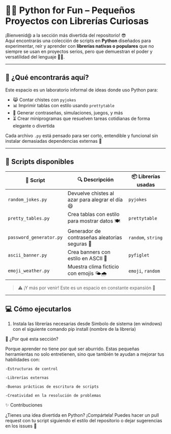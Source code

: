 # 🐍🎉 Python for Fun – Pequeños Proyectos con Librerías Curiosas

¡Bienvenid@ a la sección más divertida del repositorio! 😎  
Aquí encontrarás una colección de scripts en **Python** diseñados para experimentar, reír y aprender con **librerías nativas o populares** que no siempre se usan en proyectos serios, pero que demuestran el poder y versatilidad del lenguaje 🧪💡.

---

## 🎯 ¿Qué encontrarás aquí?

Este espacio es un laboratorio informal de ideas donde uso Python para:

- 😹 Contar chistes con `pyjokes`
- 📊 Imprimir tablas con estilo usando `prettytable`
- 🧠 Generar contraseñas, simulaciones, juegos, y más
- ⏳ Crear miniprogramas que resuelven tareas cotidianas de forma elegante o divertida

Cada archivo `.py` está pensado para ser corto, entendible y funcional sin instalar demasiadas dependencias externas 🐾

---

## 📂 Scripts disponibles

| 🧪 Script | 🔍 Descripción | 📦 Librerías usadas |
|----------|----------------|---------------------|
| `random_jokes.py` | Devuelve chistes al azar para alegrar el día 😄 | `pyjokes` |
| `pretty_tables.py` | Crea tablas con estilo para mostrar datos 🍽️ | `prettytable` |
| `password_generator.py` | Generador de contraseñas aleatorias seguras 🔐 | `random`, `string` |
| `ascii_banner.py` | Crea banners con estilo en ASCII 🎨 | `pyfiglet` |
| `emoji_weather.py` | Muestra clima ficticio con emojis 🌤️🌧️ | `emoji`, `random` |

> ⚠️ ¡Y más por venir! Este es un espacio en constante expansión 🚀

---

## 💻 Cómo ejecutarlos

1. Instala las librerías necesarias desde Simbolo de sistema (en windows) con el siguiente comando
   pip install (nombre de la libreria)

🤔 ¿Por qué esta sección?

Porque aprender no tiene por qué ser aburrido.
Estas pequeñas herramientas no solo entretienen, sino que también te ayudan a mejorar tus habilidades con:

    -Estructuras de control

    -Librerías externas

    -Buenas prácticas de escritura de scripts

    -Creatividad en la resolución de problemas
   
✨ Contribuciones

¿Tienes una idea divertida en Python? ¡Compártela!
Puedes hacer un pull request con tu script siguiendo el estilo del repositorio o dejar sugerencias en los issues 💬
 
